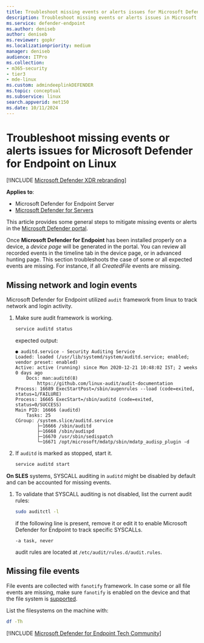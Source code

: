 ```yaml
---
title: Troubleshoot missing events or alerts issues for Microsoft Defender for Endpoint on Linux
description: Troubleshoot missing events or alerts issues in Microsoft Defender for Endpoint on Linux.
ms.service: defender-endpoint
ms.author: deniseb
author: deniseb
ms.reviewer: gopkr
ms.localizationpriority: medium
manager: deniseb
audience: ITPro
ms.collection: 
- m365-security
- tier3
- mde-linux
ms.custom: admindeeplinkDEFENDER
ms.topic: conceptual
ms.subservice: linux
search.appverid: met150
ms.date: 10/11/2024
---
```


# Troubleshoot missing events or alerts issues for Microsoft Defender for Endpoint on Linux

[!INCLUDE [Microsoft Defender XDR rebranding](../includes/microsoft-defender.md)]

**Applies to**:

- Microsoft Defender for Endpoint Server
- [Microsoft Defender for Servers](/azure/defender-for-cloud/integration-defender-for-endpoint)

This article provides some general steps to mitigate missing events or alerts in the <a href="https://go.microsoft.com/fwlink/p/?linkid=2077139" target="_blank">Microsoft Defender portal</a>.

Once **Microsoft Defender for Endpoint** has been installed properly on a device, a _device page_ will be generated in the portal. You can review all recorded events in the timeline tab in the device page, or in advanced hunting page. This section troubleshoots the case of some or all expected events are missing.
For instance, if all _CreatedFile_ events are missing.

## Missing network and login events

Microsoft Defender for Endpoint utilized `audit` framework from linux to track network and login activity.

1. Make sure audit framework is working.

    ```bash
    service auditd status
    ```

    expected output:

    ```output
    ● auditd.service - Security Auditing Service
    Loaded: loaded (/usr/lib/systemd/system/auditd.service; enabled; vendor preset: enabled)
    Active: active (running) since Mon 2020-12-21 10:48:02 IST; 2 weeks 0 days ago
        Docs: man:auditd(8)
            https://github.com/linux-audit/audit-documentation
    Process: 16689 ExecStartPost=/sbin/augenrules --load (code=exited, status=1/FAILURE)
    Process: 16665 ExecStart=/sbin/auditd (code=exited, status=0/SUCCESS)
    Main PID: 16666 (auditd)
        Tasks: 25
    CGroup: /system.slice/auditd.service
            ├─16666 /sbin/auditd
            ├─16668 /sbin/audispd
            ├─16670 /usr/sbin/sedispatch
            └─16671 /opt/microsoft/mdatp/sbin/mdatp_audisp_plugin -d
    ```

2. If `auditd` is marked as stopped, start it.

    ```bash
    service auditd start
    ```

**On SLES** systems, SYSCALL auditing in `auditd` might be disabled by default and can be accounted for missing events.

1. To validate that SYSCALL auditing is not disabled, list the current audit rules:

    ```bash
    sudo auditctl -l
    ```

    if the following line is present, remove it or edit it to enable Microsoft Defender for Endpoint to track specific SYSCALLs.

    ```console
    -a task, never
    ```

    audit rules are located at `/etc/audit/rules.d/audit.rules`.

## Missing file events

File events are collected with `fanotify` framework. In case some or all file events are missing, make sure `fanotify` is enabled on the device and that the file system is [supported](microsoft-defender-endpoint-linux.md#system-requirements).

List the filesystems on the machine with:

```bash
df -Th
```

[!INCLUDE [Microsoft Defender for Endpoint Tech Community](../includes/defender-mde-techcommunity.md)]
